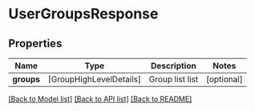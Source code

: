 # UserGroupsResponse

## Properties
Name | Type | Description | Notes
------------ | ------------- | ------------- | -------------
**groups** | [GroupHighLevelDetails] | Group list list | [optional] 

[[Back to Model list]](../README.md#documentation-for-models) [[Back to API list]](../README.md#documentation-for-api-endpoints) [[Back to README]](../README.md)


